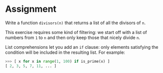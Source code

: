# Assignment

Write a function `divisors(n)` that returns a list of all the divisors of `n`.

This exercise requires some kind of filtering: we start off with a list
of numbers from `1` to `n` and then only keep those that
nicely divide `n`.

List comprehensions let you add an `if` clause: only elements
satisfying the condition will be included in the resulting list.
For example:

```python
>>> [ x for x in range(1, 100) if is_prime(x) ]
[ 2, 3, 5, 7, 11, ... ]
```
